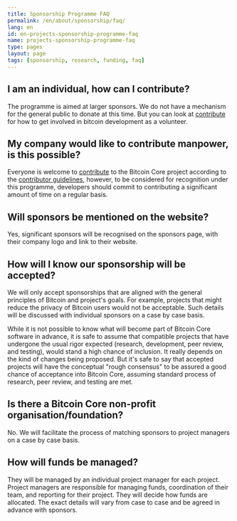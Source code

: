 ```yaml
---
title: Sponsorship Programme FAQ
permalink: /en/about/sponsorship/faq/
lang: en
id: en-projects-sponsorship-programme-faq
name: projects-sponsorship-programme-faq
type: pages
layout: page
tags: [sponsorship, research, funding, faq]
---
```

## I am an individual, how can I contribute?

The programme is aimed at larger sponsors. We do not have a mechanism for the general public to donate at this time. But you can look at [contribute](/en/contribute/) for how to get involved in bitcoin development as a volunteer.

## My company would like to contribute manpower, is this possible?

Everyone is welcome to [contribute](/en/contribute/) to the Bitcoin Core project according to the [contributor guidelines](/en/faq/contributing-code/), however, to be considered for recognition under this programme, developers should commit to contributing a significant amount of time on a regular basis.

## Will sponsors be mentioned on the website?

Yes, significant sponsors will be recognised on the sponsors page, with their company logo and link to their website.

## How will I know our sponsorship will be accepted?

We will only accept sponsorships that are aligned with the general principles of Bitcoin and project's goals. For example, projects that might reduce the privacy of Bitcoin users would not be acceptable. Such details will be discussed with individual sponsors on a case by case basis.

While it is not possible to know what will become part of Bitcoin Core software in advance, it is safe to assume that compatible projects that have undergone the usual rigor expected (research, development, peer review, and testing), would stand a high chance of inclusion. It really depends on the kind of changes being proposed. But it's safe to say that accepted projects will have the conceptual "rough consensus" to be assured a good chance of acceptance into Bitcoin Core, assuming standard process of research, peer review, and testing are met.  

## Is there a Bitcoin Core non-profit organisation/foundation?

No. We will facilitate the process of matching sponsors to project managers on a case by case basis.

## How will funds be managed?

They will be managed by an individual project manager for each project. Project managers are responsible for managing funds, coordination of their team, and reporting for their project. They will decide how funds are allocated. The exact details will vary from case to case and be agreed in advance with sponsors.
